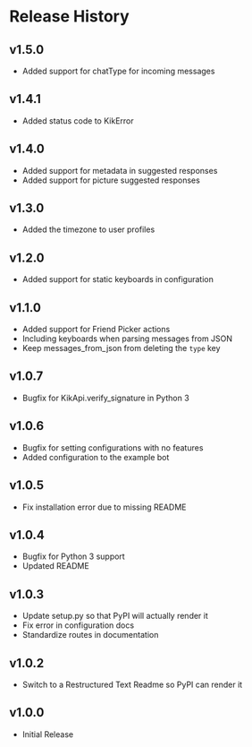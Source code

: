# Release History

## v1.5.0
- Added support for chatType for incoming messages

## v1.4.1
- Added status code to KikError

## v1.4.0
- Added support for metadata in suggested responses
- Added support for picture suggested responses

## v1.3.0
- Added the timezone to user profiles

## v1.2.0
- Added support for static keyboards in configuration

## v1.1.0
- Added support for Friend Picker actions
- Including keyboards when parsing messages from JSON
- Keep messages_from_json from deleting the `type` key

## v1.0.7
- Bugfix for KikApi.verify_signature in Python 3

## v1.0.6
- Bugfix for setting configurations with no features
- Added configuration to the example bot

## v1.0.5
- Fix installation error due to missing README

## v1.0.4
- Bugfix for Python 3 support
- Updated README

## v1.0.3
- Update setup.py so that PyPI will actually render it
- Fix error in configuration docs
- Standardize routes in documentation

## v1.0.2
- Switch to a Restructured Text Readme so PyPI can render it

## v1.0.0
- Initial Release
